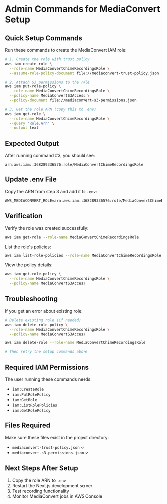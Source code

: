 # Admin Commands for MediaConvert Setup

## Quick Setup Commands

Run these commands to create the MediaConvert IAM role:

```bash
# 1. Create the role with trust policy
aws iam create-role \
  --role-name MediaConvertChimeRecordingsRole \
  --assume-role-policy-document file://mediaconvert-trust-policy.json

# 2. Attach S3 permissions to the role
aws iam put-role-policy \
  --role-name MediaConvertChimeRecordingsRole \
  --policy-name MediaConvertS3Access \
  --policy-document file://mediaconvert-s3-permissions.json

# 3. Get the role ARN (copy this to .env)
aws iam get-role \
  --role-name MediaConvertChimeRecordingsRole \
  --query 'Role.Arn' \
  --output text
```

## Expected Output

After running command #3, you should see:
```
arn:aws:iam::368289336576:role/MediaConvertChimeRecordingsRole
```

## Update .env File

Copy the ARN from step 3 and add it to `.env`:
```env
AWS_MEDIACONVERT_ROLE=arn:aws:iam::368289336576:role/MediaConvertChimeRecordingsRole
```

## Verification

Verify the role was created successfully:
```bash
aws iam get-role --role-name MediaConvertChimeRecordingsRole
```

List the role's policies:
```bash
aws iam list-role-policies --role-name MediaConvertChimeRecordingsRole
```

View the policy details:
```bash
aws iam get-role-policy \
  --role-name MediaConvertChimeRecordingsRole \
  --policy-name MediaConvertS3Access
```

## Troubleshooting

If you get an error about existing role:
```bash
# Delete existing role (if needed)
aws iam delete-role-policy \
  --role-name MediaConvertChimeRecordingsRole \
  --policy-name MediaConvertS3Access

aws iam delete-role --role-name MediaConvertChimeRecordingsRole

# Then retry the setup commands above
```

## Required IAM Permissions

The user running these commands needs:
- `iam:CreateRole`
- `iam:PutRolePolicy`
- `iam:GetRole`
- `iam:ListRolePolicies`
- `iam:GetRolePolicy`

## Files Required

Make sure these files exist in the project directory:
- `mediaconvert-trust-policy.json` ✓
- `mediaconvert-s3-permissions.json` ✓

## Next Steps After Setup

1. Copy the role ARN to `.env`
2. Restart the Next.js development server
3. Test recording functionality
4. Monitor MediaConvert jobs in AWS Console
